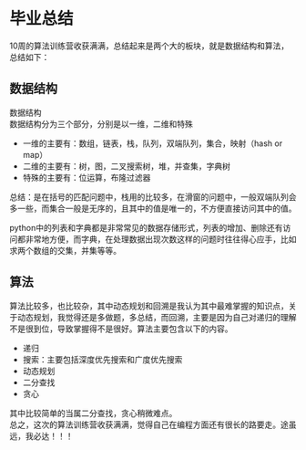 # 毕业总结  
10周的算法训练营收获满满，总结起来是两个大的板块，就是数据结构和算法，总结如下：
## 数据结构 
数据结构    
数据结构分为三个部分，分别是以一维，二维和特殊        
* 一维的主要有：数组，链表，栈，队列，双端队列，集合，映射（hash or map）   
* 二维的主要有：树，图，二叉搜索树，堆，并查集，字典树  
* 特殊的主要有：位运算，布隆过滤器  

总结：是在括号的匹配问题中，栈用的比较多，在滑窗的问题中，一般双端队列会多一些，而集合一般是无序的，且其中的值是唯一的，不方便直接访问其中的值。    

python中的列表和字典都是非常常见的数据存储形式，列表的增加、删除还有访问都非常地方便，而字典，在处理数据出现次数这样的问题时往往得心应手，比如求两个数组的交集，并集等等。  

## 算法 
算法比较多，也比较杂，其中动态规划和回溯是我认为其中最难掌握的知识点，关于动态规划，我觉得还是多做题，多总结，而回溯，主要是因为自己对递归的理解不是很到位，导致掌握得不是很好。算法主要包含以下的内容。    
* 递归  
* 搜索：主要包括深度优先搜索和广度优先搜索  
*  动态规划 
* 二分查找
* 贪心  

其中比较简单的当属二分查找，贪心稍微难点。  
总之，这次的算法训练营收获满满，觉得自己在编程方面还有很长的路要走。途虽远，我必达！！！


